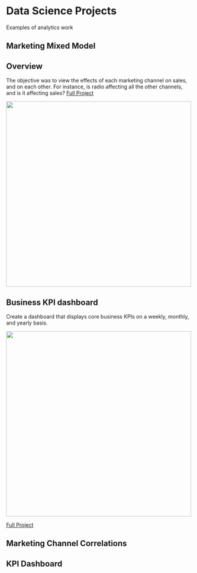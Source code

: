 # Data Science Projects
Examples of analytics work

## Marketing Mixed Model 

## Overview
The objective was to view the effects of each marketing channel on sales, and on each other. For instance, is radio affecting all the other channels, and is it affecting sales?
[Full Project](https://github.com/wylee3/MMM)

<img src="https://github.com/wylee3/MMM/blob/main/predictEffect.jpg" width="500" />

## Business KPI dashboard
Create a dashboard that displays core business KPIs on a weekly, monthly, and yearly basis. 

<img src="https://github.com/wylee3/Executive-Dashboard/blob/main/Org-Dashboard.PNG" width="500" />

[Full Project](https://github.com/wylee3/Executive-Dashboard)

## Marketing Channel Correlations

## KPI Dashboard
